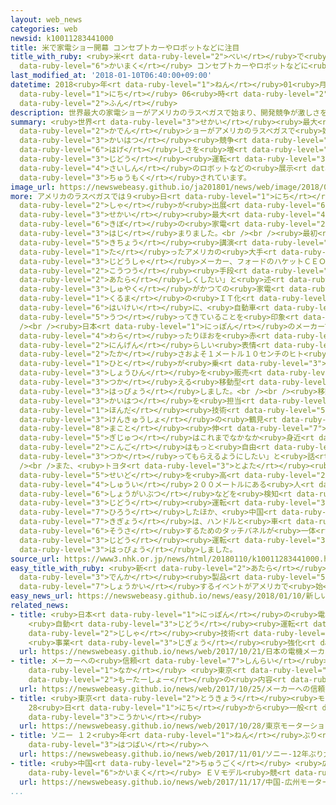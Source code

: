 ```yaml
---
layout: web_news
categories: web
newsid: k10011283441000
title: 米で家電ショー開幕 コンセプトカーやロボットなどに注目
title_with_ruby: <ruby>米<rt data-ruby-level="2">べい</rt></ruby>で<ruby>家電<rt data-ruby-level="2">かでん</rt></ruby>ショー<ruby>開幕<rt
  data-ruby-level="6">かいまく</rt></ruby> コンセプトカーやロボットなどに<ruby>注目<rt data-ruby-level="3">ちゅうもく</rt></ruby>
last_modified_at: '2018-01-10T06:40:00+09:00'
datetime: 2018<ruby>年<rt data-ruby-level="1">ねん</rt></ruby>01<ruby>月<rt data-ruby-level="1">がつ</rt></ruby>10<ruby>日<rt
  data-ruby-level="1">にち</rt></ruby> 06<ruby>時<rt data-ruby-level="2">じ</rt></ruby>40<ruby>分<rt
  data-ruby-level="2">ふん</rt></ruby>
description: 世界最大の家電ショーがアメリカのラスベガスで始まり、開発競争が激しさを増している自動運転のコンセプトカーや最新のロボットなどの展示が注目されています。
summary: <ruby>世界<rt data-ruby-level="3">せかい</rt></ruby><ruby>最大<rt data-ruby-level="4">さいだい</rt></ruby>の<ruby>家電<rt
  data-ruby-level="2">かでん</rt></ruby>ショーがアメリカのラスベガスで<ruby>始<rt data-ruby-level="3">はじ</rt></ruby>まり、<ruby>開発<rt
  data-ruby-level="3">かいはつ</rt></ruby><ruby>競争<rt data-ruby-level="4">きょうそう</rt></ruby>が<ruby>激<rt
  data-ruby-level="6">はげ</rt></ruby>しさを<ruby>増<rt data-ruby-level="5">ま</rt></ruby>している<ruby>自動<rt
  data-ruby-level="3">じどう</rt></ruby><ruby>運転<rt data-ruby-level="3">うんてん</rt></ruby>のコンセプトカーや<ruby>最新<rt
  data-ruby-level="4">さいしん</rt></ruby>のロボットなどの<ruby>展示<rt data-ruby-level="6">てんじ</rt></ruby>が<ruby>注目<rt
  data-ruby-level="3">ちゅうもく</rt></ruby>されています。
image_url: https://newswebeasy.github.io/ja201801/news/web/image/2018/01/10/K10011283441_1801100643_1801100644_01_02.jpg
more: アメリカのラスベガスでは９<ruby>日<rt data-ruby-level="1">にち</rt></ruby>、<ruby>国内外<rt data-ruby-level="2">こくないがい</rt></ruby>のおよそ４０００<ruby>社<rt
  data-ruby-level="2">しゃ</rt></ruby>が<ruby>出展<rt data-ruby-level="6">しゅってん</rt></ruby>する<ruby>世界<rt
  data-ruby-level="3">せかい</rt></ruby><ruby>最大<rt data-ruby-level="4">さいだい</rt></ruby><ruby>規模<rt
  data-ruby-level="6">きぼ</rt></ruby>の<ruby>家電<rt data-ruby-level="2">かでん</rt></ruby>ショー「ＣＥＳ」が<ruby>始<rt
  data-ruby-level="3">はじ</rt></ruby>まりました。<br /><br /><ruby>最初<rt data-ruby-level="4">さいしょ</rt></ruby>の<ruby>基調<rt
  data-ruby-level="5">きちょう</rt></ruby><ruby>講演<rt data-ruby-level="5">こうえん</rt></ruby>に<ruby>立<rt
  data-ruby-level="1">た</rt></ruby>ったアメリカの<ruby>大手<rt data-ruby-level="1">おおて</rt></ruby><ruby>自動車<rt
  data-ruby-level="3">じどうしゃ</rt></ruby>メーカー、フォードのハケットＣＥＯは「ともに<ruby>都市<rt data-ruby-level="3">とし</rt></ruby>の<ruby>交通<rt
  data-ruby-level="2">こうつう</rt></ruby><ruby>手段<rt data-ruby-level="6">しゅだん</rt></ruby>を<ruby>新<rt
  data-ruby-level="2">あたら</rt></ruby>しくしたい」と<ruby>述<rt data-ruby-level="5">の</rt></ruby>べて、ＣＥＳの<ruby>主役<rt
  data-ruby-level="3">しゅやく</rt></ruby>がかつての<ruby>家電<rt data-ruby-level="2">かでん</rt></ruby>メーカーから<ruby>車<rt
  data-ruby-level="1">くるま</rt></ruby>の<ruby>ＩＴ化<rt data-ruby-level="3">あいてぃーか</rt></ruby>を<ruby>背景<rt
  data-ruby-level="6">はいけい</rt></ruby>に、<ruby>自動車<rt data-ruby-level="3">じどうしゃ</rt></ruby>メーカーに<ruby>移<rt
  data-ruby-level="5">うつ</rt></ruby>ってきていることを<ruby>印象<rt data-ruby-level="4">いんしょう</rt></ruby>づけました。<br
  /><br /><ruby>日本<rt data-ruby-level="1">にっぽん</rt></ruby>のメーカーではホンダが、にっこり<ruby>笑<rt
  data-ruby-level="4">わら</rt></ruby>ったりほおを<ruby>赤<rt data-ruby-level="1">あか</rt></ruby>らめたりするなど、より<ruby>人間<rt
  data-ruby-level="2">にんげん</rt></ruby>らしい<ruby>表情<rt data-ruby-level="5">ひょうじょう</rt></ruby>でコミュニケーションをとる、<ruby>高<rt
  data-ruby-level="2">たか</rt></ruby>さおよそ１メートル１０センチのヒト<ruby>型<rt data-ruby-level="4">がた</rt></ruby>のロボットのほか、<ruby>人<rt
  data-ruby-level="1">ひと</rt></ruby>が<ruby>乗<rt data-ruby-level="3">の</rt></ruby>って<ruby>商品<rt
  data-ruby-level="3">しょうひん</rt></ruby>を<ruby>販売<rt data-ruby-level="7">はんばい</rt></ruby>するだけでなく、バーカウンターとしても<ruby>使<rt
  data-ruby-level="3">つか</rt></ruby>える<ruby>移動型<rt data-ruby-level="5">いどうがた</rt></ruby>のロボットを<ruby>発表<rt
  data-ruby-level="3">はっぴょう</rt></ruby>しました。<br /><br /><ruby>移動型<rt data-ruby-level="5">いどうがた</rt></ruby>のロボットの<ruby>開発<rt
  data-ruby-level="3">かいはつ</rt></ruby>を<ruby>担当<rt data-ruby-level="6">たんとう</rt></ruby>した<ruby>本田<rt
  data-ruby-level="1">ほんだ</rt></ruby><ruby>技術<rt data-ruby-level="5">ぎじゅつ</rt></ruby><ruby>研究所<rt
  data-ruby-level="3">けんきゅうしょ</rt></ruby>の<ruby>鶴見<rt data-ruby-level="7">つるみ</rt></ruby><ruby>真<rt
  data-ruby-level="8">まこと</rt></ruby><ruby>伸<rt data-ruby-level="7">しん</rt></ruby>さんは、「ロボットの<ruby>技術<rt
  data-ruby-level="5">ぎじゅつ</rt></ruby>はこれまでなかなか<ruby>身近<rt data-ruby-level="3">みぢか</rt></ruby>ではなかったが、<ruby>今後<rt
  data-ruby-level="2">こんご</rt></ruby>はもっと<ruby>自由<rt data-ruby-level="3">じゆう</rt></ruby>に<ruby>使<rt
  data-ruby-level="3">つか</rt></ruby>ってもらえるようにしたい」と<ruby>話<rt data-ruby-level="2">はな</rt></ruby>していました。<br
  /><br />また、<ruby>トヨタ<rt data-ruby-level="3">とよた</rt></ruby><ruby>自動車<rt data-ruby-level="3">じどうしゃ</rt></ruby>は、センサーの<ruby>精度<rt
  data-ruby-level="5">せいど</rt></ruby>を<ruby>高<rt data-ruby-level="2">たか</rt></ruby>めることで<ruby>周囲<rt
  data-ruby-level="4">しゅうい</rt></ruby>２００メートルにある<ruby>人<rt data-ruby-level="1">ひと</rt></ruby>や<ruby>障害物<rt
  data-ruby-level="6">しょうがいぶつ</rt></ruby>などを<ruby>検知<rt data-ruby-level="5">けんち</rt></ruby>できる<ruby>自動<rt
  data-ruby-level="3">じどう</rt></ruby><ruby>運転<rt data-ruby-level="3">うんてん</rt></ruby>のコンセプトカーを<ruby>披露<rt
  data-ruby-level="7">ひろう</rt></ruby>したほか、<ruby>中国<rt data-ruby-level="2">ちゅうごく</rt></ruby>のベンチャー<ruby>企業<rt
  data-ruby-level="7">きぎょう</rt></ruby>は、ハンドルと<ruby>車<rt data-ruby-level="1">くるま</rt></ruby>を<ruby>操作<rt
  data-ruby-level="6">そうさ</rt></ruby>するためのタッチパネルが<ruby>一体<rt data-ruby-level="2">いったい</rt></ruby>となった<ruby>自動<rt
  data-ruby-level="3">じどう</rt></ruby><ruby>運転<rt data-ruby-level="3">うんてん</rt></ruby>のコンセプトカーを<ruby>発表<rt
  data-ruby-level="3">はっぴょう</rt></ruby>しました。
source_url: https://www3.nhk.or.jp/news/html/20180110/k10011283441000.html
easy_title_with_ruby: <ruby>新<rt data-ruby-level="2">あたら</rt></ruby>しい<ruby>電化<rt
  data-ruby-level="3">でんか</rt></ruby><ruby>製品<rt data-ruby-level="5">せいひん</rt></ruby>を<ruby>紹介<rt
  data-ruby-level="7">しょうかい</rt></ruby>するイベントがアメリカで<ruby>始<rt data-ruby-level="3">はじ</rt></ruby>まる
easy_news_url: https://newswebeasy.github.io/news/easy/2018/01/10/新しい電化製品を紹介するイベントがアメリカで始まる
related_news:
- title: <ruby>日本<rt data-ruby-level="1">にっぽん</rt></ruby>の<ruby>電機<rt data-ruby-level="4">でんき</rt></ruby>メーカー
    <ruby>自動<rt data-ruby-level="3">じどう</rt></ruby><ruby>運転<rt data-ruby-level="3">うんてん</rt></ruby>に<ruby>自社<rt
    data-ruby-level="2">じしゃ</rt></ruby><ruby>技術<rt data-ruby-level="5">ぎじゅつ</rt></ruby>を
    <ruby>事業<rt data-ruby-level="3">じぎょう</rt></ruby><ruby>強化<rt data-ruby-level="3">きょうか</rt></ruby>
  url: https://newswebeasy.github.io/news/web/2017/10/21/日本の電機メーカー-自動運転に自社技術を-事業強化
- title: メーカーへの<ruby>信頼<rt data-ruby-level="7">しんらい</rt></ruby><ruby>揺<rt data-ruby-level="7">ゆ</rt></ruby>らぐ<ruby>中<rt
    data-ruby-level="1">なか</rt></ruby> <ruby>東京<rt data-ruby-level="2">とうきょう</rt></ruby><ruby>モーターショー<rt
    data-ruby-level="2">もーたーしょー</rt></ruby>の<ruby>内容<rt data-ruby-level="5">ないよう</rt></ruby>は
  url: https://newswebeasy.github.io/news/web/2017/10/25/メーカーへの信頼揺らぐ中-東京モーターショーの内容は
- title: <ruby>東京<rt data-ruby-level="2">とうきょう</rt></ruby><ruby>モーターショー<rt data-ruby-level="2">もーたーしょー</rt></ruby>
    28<ruby>日<rt data-ruby-level="1">にち</rt></ruby>から<ruby>一般<rt data-ruby-level="7">いっぱん</rt></ruby><ruby>公開<rt
    data-ruby-level="3">こうかい</rt></ruby>
  url: https://newswebeasy.github.io/news/web/2017/10/28/東京モーターショー-28日から一般公開
- title: ソニー １２<ruby>年<rt data-ruby-level="1">ねん</rt></ruby>ぶり<ruby>犬型<rt data-ruby-level="4">いぬがた</rt></ruby>ロボット「ａｉｂｏ」<ruby>発売<rt
    data-ruby-level="3">はつばい</rt></ruby>へ
  url: https://newswebeasy.github.io/news/web/2017/11/01/ソニー-12年ぶり犬型ロボットaibo発売へ
- title: <ruby>中国<rt data-ruby-level="2">ちゅうごく</rt></ruby> <ruby>広州<rt data-ruby-level="3">こうしゅう</rt></ruby>モーターショー<ruby>開幕<rt
    data-ruby-level="6">かいまく</rt></ruby> ＥＶモデル<ruby>競<rt data-ruby-level="7">きそ</rt></ruby>う
  url: https://newswebeasy.github.io/news/web/2017/11/17/中国-広州モーターショー開幕-EVモデル競う
...
```

